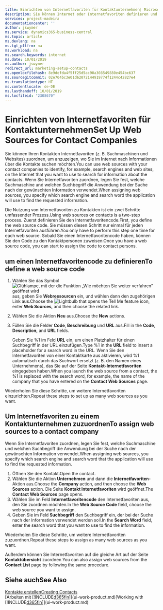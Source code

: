 ```yaml
---
title: Einrichten von Internetfavoriten für Kontaktunternehmen| Microsoft Docs
description: Sie können Internet oder Internetfavoriten definieren und diese einem Kontaktunternehmen zuordnen, die Ihnen helfen, zu identifizieren, wie Sie nach Informationen über die Kontakte suchen möchten.
services: project-madeira
documentationcenter: ''
author: jswymer
ms.service: dynamics365-business-central
ms.topic: article
ms.devlang: na
ms.tgt_pltfrm: na
ms.workload: na
ms.search.keywords: internet
ms.date: 10/01/2019
ms.author: jswymer
redirect_url: marketing-setup-contacts
ms.openlocfilehash: 8e9defda4f5ff25d5ac90a308549880e454bc637
ms.sourcegitcommit: 02e704bc3e01d62072144919774f1244c42827e4
ms.translationtype: HT
ms.contentlocale: de-DE
ms.lasthandoff: 10/01/2019
ms.locfileid: "2308670"
---
```

# <a name="set-up-web-sources-for-contact-companies"></a><span data-ttu-id="81961-103">Einrichten von Internetfavoriten für Kontaktunternehmen</span><span class="sxs-lookup"><span data-stu-id="81961-103">Set Up Web Sources for Contact Companies</span></span>
<span data-ttu-id="81961-104">Sie können Ihren Kontakten Internetfavoriten (z. B. Suchmaschinen und Websites) zuordnen, um anzuzeigen, wo Sie im Internet nach Informationen über die Kontakte suchen möchten.</span><span class="sxs-lookup"><span data-stu-id="81961-104">You can use web sources with your contact companies to identify, for example, search engines and web sites, on the Internet that you want to use to search for information about the contacts.</span></span> <span data-ttu-id="81961-105">Wenn Sie Internetfavoriten zuordnen, legen Sie fest, welche Suchmaschine und welchen Suchbegriff die Anwendung bei der Suche nach der gewünschten Information verwendet.</span><span class="sxs-lookup"><span data-stu-id="81961-105">When assigning web sources, you specify which search engine and search word the application will use to find the requested information.</span></span>

<span data-ttu-id="81961-106">Die Nutzung von Internetfavoriten zu Kontakten ist ein zwei Schritte umfassender Prozess.</span><span class="sxs-lookup"><span data-stu-id="81961-106">Using web sources on contacts is a two-step process.</span></span> <span data-ttu-id="81961-107">Zuerst definieren Sie den Internetfavoritencode.</span><span class="sxs-lookup"><span data-stu-id="81961-107">First, you define the web source code.</span></span> <span data-ttu-id="81961-108">Sie müssen diesen Schritt nur einmal für jeden Internetfavoriten ausführen.</span><span class="sxs-lookup"><span data-stu-id="81961-108">You only have to perform this step one time for each web source.</span></span> <span data-ttu-id="81961-109">Sobald Sie einen Internetfavoritencode haben, können Sie den Code zu den Kontaktpersonen zuweisen.</span><span class="sxs-lookup"><span data-stu-id="81961-109">Once you have a web source code, you can start to assign the code to contact persons.</span></span>

## <a name="to-define-a-web-source-code"></a><span data-ttu-id="81961-110">um einen Internetfavoritencode zu definieren</span><span class="sxs-lookup"><span data-stu-id="81961-110">To define a web source code</span></span>
1. <span data-ttu-id="81961-111">Wählen Sie das Symbol ![Glühlampe, mit der die Funktion „Wie möchten Sie weiter verfahren“ geöffnet wird](media/ui-search/search_small.png "Wie möchten Sie weiter verfahren?") aus, geben Sie **Webressourcen** ein, und wählen dann den zugehörigen Link aus.</span><span class="sxs-lookup"><span data-stu-id="81961-111">Choose the ![Lightbulb that opens the Tell Me feature](media/ui-search/search_small.png "Tell me what you want to do") icon, enter **Web Sources**, and then choose the related link.</span></span>
2. <span data-ttu-id="81961-112">Wählen Sie die Aktion **Neu** aus.</span><span class="sxs-lookup"><span data-stu-id="81961-112">Choose the **New** actions.</span></span>
3. <span data-ttu-id="81961-113">Füllen Sie die Felder **Code**, **Beschreibung** und **URL** aus.</span><span class="sxs-lookup"><span data-stu-id="81961-113">Fill in the **Code**, **Description**, and **URL** fields.</span></span>

    <span data-ttu-id="81961-114">Geben Sie %1 im Feld **URL** ein, um einen Platzhalter für einen Suchbegriff in der URL einzufügen.</span><span class="sxs-lookup"><span data-stu-id="81961-114">Type %1 in the **URL** field to insert a placeholder for a search word in the URL.</span></span> <span data-ttu-id="81961-115">Wenn Sie den Internetfavoriten von einer Kontaktkarte aus aktivieren, wird %1 automatisch durch das Suchwort ersetzt (z. B. den Namen eines Unternehmens), das Sie auf der Seite **Kontakt-Internetfavoriten** eingegeben haben.</span><span class="sxs-lookup"><span data-stu-id="81961-115">When you launch the web source from a contact, the %1 is replaced with the search word, for example, the name of the company that you have entered on the **Contact Web Sources** page.</span></span>

<span data-ttu-id="81961-116">Wiederholen Sie diese Schritte, um weitere Internetfavoriten einzurichten.</span><span class="sxs-lookup"><span data-stu-id="81961-116">Repeat these steps to set up as many web sources as you want.</span></span>

## <a name="to-assign-web-sources-to-a-contact-company"></a><span data-ttu-id="81961-117">Um Internetfavoriten zu einem Kontaktunternehmen zuzuordnen</span><span class="sxs-lookup"><span data-stu-id="81961-117">To assign web sources to a contact company</span></span>
<span data-ttu-id="81961-118">Wenn Sie Internetfavoriten zuordnen, legen Sie fest, welche Suchmaschine und welchen Suchbegriff die Anwendung bei der Suche nach der gewünschten Information verwendet.</span><span class="sxs-lookup"><span data-stu-id="81961-118">When assigning web sources, you specify which search engine and search word that the application will use to find the requested information.</span></span>

1. <span data-ttu-id="81961-119">Öffnen Sie den Kontakt.</span><span class="sxs-lookup"><span data-stu-id="81961-119">Open the contact.</span></span>
2. <span data-ttu-id="81961-120">Wählen Sie die Aktion **Unternehmen** und dann die **Internetfavoriten**-Aktion aus.</span><span class="sxs-lookup"><span data-stu-id="81961-120">Choose the **Company** action, and then choose the **Web Sources** action.</span></span> <span data-ttu-id="81961-121">Die Seite **Kontakt Internetfavoriten** wird geöffnet.</span><span class="sxs-lookup"><span data-stu-id="81961-121">The **Contact Web Sources** page opens.</span></span>
3. <span data-ttu-id="81961-122">Wählen Sie im Feld **Internetfavoritencode** den Internetfavoriten aus, den Sie zuordnen möchten.</span><span class="sxs-lookup"><span data-stu-id="81961-122">In the **Web Source Code** field, choose the web source you want to assign.</span></span>
4. <span data-ttu-id="81961-123">Geben Sie im Feld **Suchbegriff** den Suchbegriff ein, der bei der Suche nach der Information verwendet werden soll.</span><span class="sxs-lookup"><span data-stu-id="81961-123">In the **Search Word** field, enter the search word that you want to use to find the information.</span></span>

<span data-ttu-id="81961-124">Wiederholen Sie diese Schritte, um weitere Internetfavoriten zuzuordnen.</span><span class="sxs-lookup"><span data-stu-id="81961-124">Repeat these steps to assign as many web sources as you want.</span></span>

<span data-ttu-id="81961-125">Außerdem können Sie Internetfavoriten auf die gleiche Art auf der Seite **Kontaktübersicht** zuordnen.</span><span class="sxs-lookup"><span data-stu-id="81961-125">You can also assign web sources from the **Contact List** page by following the same procedure.</span></span>

## <a name="see-also"></a><span data-ttu-id="81961-126">Siehe auch</span><span class="sxs-lookup"><span data-stu-id="81961-126">See Also</span></span>
[<span data-ttu-id="81961-127">Kontakte erstellen</span><span class="sxs-lookup"><span data-stu-id="81961-127">Creating Contacts</span></span>](marketing-create-contact-companies.md)  
<span data-ttu-id="81961-128">[Arbeiten mit [!INCLUDE[d365fin](includes/d365fin_md.md)]](ui-work-product.md)</span><span class="sxs-lookup"><span data-stu-id="81961-128">[Working with [!INCLUDE[d365fin](includes/d365fin_md.md)]](ui-work-product.md)</span></span>
